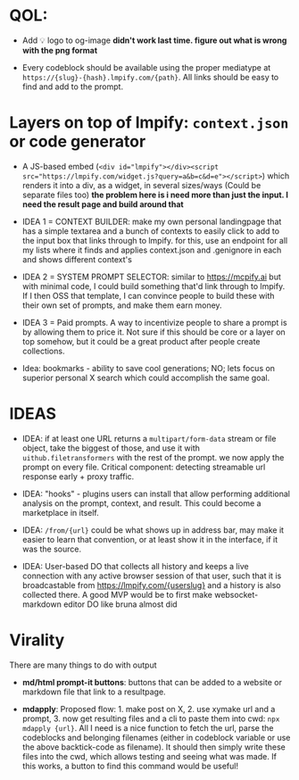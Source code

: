 # QOL:

- Add 💡 logo to og-image **didn't work last time. figure out what is wrong with the png format**

- Every codeblock should be available using the proper mediatype at `https://{slug}-{hash}.lmpify.com/{path}`. All links should be easy to find and add to the prompt.

# Layers on top of lmpify: `context.json` or code generator

- A JS-based embed (`<div id="lmpify"></div><script src="https://lmpify.com/widget.js?query=a&b=c&d=e"></script>`) which renders it into a div, as a widget, in several sizes/ways (Could be separate files too) **the problem here is i need more than just the input. I need the result page and build around that**

- IDEA 1 = CONTEXT BUILDER: make my own personal landingpage that has a simple textarea and a bunch of contexts to easily click to add to the input box that links through to lmpify. for this, use an endpoint for all my lists where it finds and applies context.json and .genignore in each and shows different context's

- IDEA 2 = SYSTEM PROMPT SELECTOR: similar to https://mcpify.ai but with minimal code, I could build something that'd link through to lmpify. If I then OSS that template, I can convince people to build these with their own set of prompts, and make them earn money.

- IDEA 3 = Paid prompts. A way to incentivize people to share a prompt is by allowing them to price it. Not sure if this should be core or a layer on top somehow, but it could be a great product after people create collections.

- Idea: bookmarks - ability to save cool generations; NO; lets focus on superior personal X search which could accomplish the same goal.

# IDEAS

- IDEA: if at least one URL returns a `multipart/form-data` stream or file object, take the biggest of those, and use it with `uithub.filetransformers` with the rest of the prompt. we now apply the prompt on every file. Critical component: detecting streamable url response early + proxy traffic.

- IDEA: "hooks" - plugins users can install that allow performing additional analysis on the prompt, context, and result. This could become a marketplace in itself.

- IDEA: `/from/{url}` could be what shows up in address bar, may make it easier to learn that convention, or at least show it in the interface, if it was the source.

- IDEA: User-based DO that collects all history and keeps a live connection with any active browser session of that user, such that it is broadcastable from https://lmpify.com/{userslug} and a history is also collected there. A good MVP would be to first make websocket-markdown editor DO like bruna almost did

# Virality

There are many things to do with output

- **md/html prompt-it buttons**: buttons that can be added to a website or markdown file that link to a resultpage.

- **mdapply**: Proposed flow: 1. make post on X, 2. use xymake url and a prompt, 3. now get resulting files and a cli to paste them into cwd: `npx mdapply {url}`. All I need is a nice function to fetch the url, parse the codeblocks and belonging filenames (either in codeblock variable or use the above backtick-code as filename). It should then simply write these files into the cwd, which allows testing and seeing what was made. If this works, a button to find this command would be useful!
